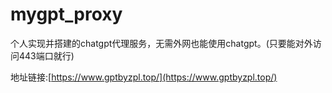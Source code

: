 # mygpt_proxy
个人实现并搭建的chatgpt代理服务，无需外网也能使用chatgpt。(只要能对外访问443端口就行)

地址链接:[https://www.gptbyzpl.top/](https://www.gptbyzpl.top/)
